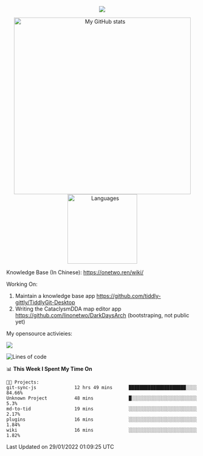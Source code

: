 <a href="https://github.com/linonetwo">
    <p align="center">
        <img src="https://github-profile-trophy.vercel.app/?username=linonetwo&column=7&theme=onedark"/>
    </p>
</a>
<a align="center" href="https://github.com/linonetwo">
  <p align="center">
    <img src="https://github-readme-stats.vercel.app/api?username=linonetwo&show_icons=true&count_private=true" alt="My GitHub stats" width="465"/>
    <img src="https://github-readme-stats.vercel.app/api/top-langs/?username=linonetwo&layout=compact&langs_count=10" alt="Languages" height="183">
  </p>
</a>

Knowledge Base (In Chinese): https://onetwo.ren/wiki/

Working On: 

1. Maintain a knowledge base app https://github.com/tiddly-gittly/TiddlyGit-Desktop
1. Writing the CataclysmDDA map editor app https://github.com/linonetwo/DarkDaysArch (bootstraping, not public yet)

My opensource activieies:

![](https://visitor-badge.glitch.me/badge?page_id=linonetwo.linonetwo)

<!--START_SECTION:waka-->
![Lines of code](https://img.shields.io/badge/From%20Hello%20World%20I%27ve%20Written-2%20Million%20lines%20of%20code-blue)

📊 **This Week I Spent My Time On** 

```text
🐱‍💻 Projects: 
git-sync-js              12 hrs 49 mins      █████████████████████░░░░   84.66% 
Unknown Project          48 mins             █░░░░░░░░░░░░░░░░░░░░░░░░   5.3% 
md-to-tid                19 mins             ░░░░░░░░░░░░░░░░░░░░░░░░░   2.17% 
plugins                  16 mins             ░░░░░░░░░░░░░░░░░░░░░░░░░   1.84% 
wiki                     16 mins             ░░░░░░░░░░░░░░░░░░░░░░░░░   1.82%

```


 Last Updated on 29/01/2022 01:09:25 UTC
<!--END_SECTION:waka-->
